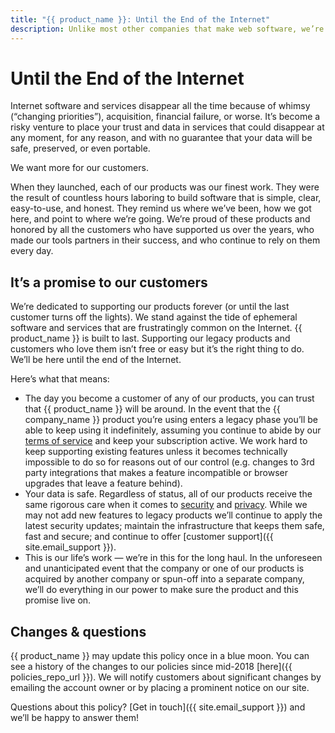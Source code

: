 ```yaml
---
title: "{{ product_name }}: Until the End of the Internet"
description: Unlike most other companies that make web software, we’re dedicated to supporting our products forever.
---
```


# Until the End of the Internet

Internet software and services disappear all the time because of whimsy (“changing priorities”), acquisition, financial failure, or worse. It’s become a risky venture to place your trust and data in services that could disappear at any moment, for any reason, and with no guarantee that your data will be safe, preserved, or even portable.

We want more for our customers.

When they launched, each of our products was our finest work. They were the result of countless hours laboring to build software that is simple, clear, easy-to-use, and honest. They remind us where we’ve been, how we got here, and point to where we’re going. We’re proud of these products and honored by all the customers who have supported us over the years, who made our tools partners in their success, and who continue to rely on them every day.

## It’s a promise to our customers

We’re dedicated to supporting our products forever (or until the last customer turns off the lights). We stand against the tide of ephemeral software and services that are frustratingly common on the Internet. {{ product_name }} is built to last. Supporting our legacy products and customers who love them isn’t free or easy but it’s the right thing to do. We’ll be here until the end of the Internet.

Here’s what that means:

- The day you become a customer of any of our products, you can trust that {{ product_name }} will be around. In the event that the {{ company_name }} product you’re using enters a legacy phase you’ll be able to keep using it indefinitely, assuming you continue to abide by our [terms of service](../terms/index.md) and keep your subscription active. We work hard to keep supporting existing features unless it becomes technically impossible to do so for reasons out of our control (e.g. changes to 3rd party integrations that makes a feature incompatible or browser upgrades that leave a feature behind).
- Your data is safe. Regardless of status, all of our products receive the same rigorous care when it comes to [security](../security/index.md) and [privacy](../privacy/index.md). While we may not add new features to legacy products we’ll continue to apply the latest security updates; maintain the infrastructure that keeps them safe, fast and secure; and continue to offer [customer support]({{ site.email_support }}).
- This is our life’s work — we’re in this for the long haul. In the unforeseen and unanticipated event that the company or one of our products is acquired by another company or spun-off into a separate company, we’ll do everything in our power to make sure the product and this promise live on.

## Changes & questions

{{ product_name }} may update this policy once in a blue moon. You can see a history of the changes to our policies since mid-2018 [here]({{ policies_repo_url }}). We will notify customers about significant changes by emailing the account owner or by placing a prominent notice on our site.

Questions about this policy? [Get in touch]({{ site.email_support }}) and we’ll be happy to answer them!
